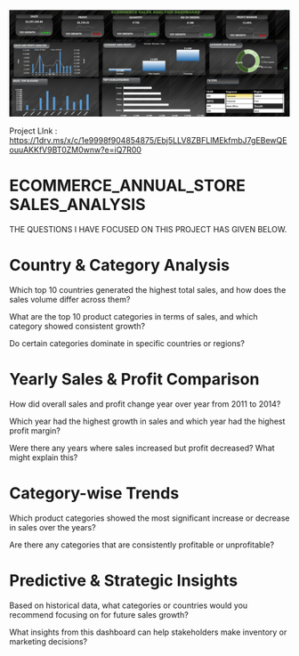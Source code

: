 

![img alt](https://github.com/Gajwalliganeshkumar/ECOMMERCE_SALES_ANALYSIS_EXCEL/blob/8d8dddb0e65db70a4c7a0d6d824dd603e466cccd/Screenshot%202025-05-03%20102406.png)








Project LInk : https://1drv.ms/x/c/1e9998f904854875/Ebj5LLV8ZBFLlMEkfmbJ7gEBewQEouuAKKfV9BT0ZM0wnw?e=iQ7R00

# ECOMMERCE_ANNUAL_STORE SALES_ANALYSIS

 THE QUESTIONS I HAVE FOCUSED ON THIS PROJECT HAS GIVEN BELOW.

# Country & Category Analysis
Which top 10 countries generated the highest total sales, and how does the sales volume differ across them?

What are the top 10 product categories in terms of sales, and which category showed consistent growth?

Do certain categories dominate in specific countries or regions?

# Yearly Sales & Profit Comparison
How did overall sales and profit change year over year from 2011 to 2014?

Which year had the highest growth in sales and which year had the highest profit margin?

Were there any years where sales increased but profit decreased? What might explain this?

 # Category-wise Trends
Which product categories showed the most significant increase or decrease in sales over the years?

Are there any categories that are consistently profitable or unprofitable?

# Predictive & Strategic Insights
Based on historical data, what categories or countries would you recommend focusing on for future sales growth?

What insights from this dashboard can help stakeholders make inventory or marketing decisions?
